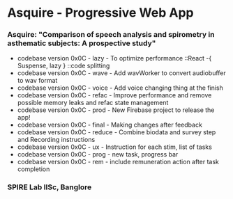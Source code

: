 # Asquire - Progressive Web App

### Asquire: "Comparison of speech analysis and spirometry in asthematic subjects: A prospective study"

-   codebase version 0x0C - lazy - To optimize performance ::React -{ Suspense, lazy } ::code splitting
-   codebase version 0x0C - wave - Add wavWorker to convert audiobuffer to wav format
-   codebase version 0x0C - voice - Add voice changing thing at the finish
-   codebase version 0x0C - refac - Improve performance and remove possible memory leaks and refac state management
-   codebase version 0x0C - prod - New Firebase project to release the app!
-   codebase version 0x0C - final - Making changes after feedback
-   codebase version 0x0C - reduce - Combine biodata and survey step and Recording instructions
-   codebase version 0x0C - ux - Instruction for each stim, list of tasks
-   codebase version 0x0C - prog - new task, progress bar
-   codebase version 0x0C - rem - include remuneration action after task completion

### SPIRE Lab IISc, Banglore
